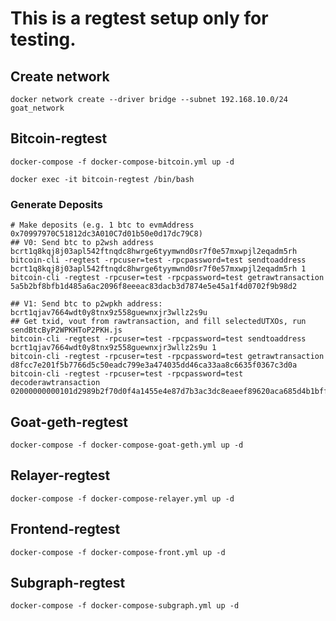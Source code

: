 # This is a regtest setup only for testing.

## Create network

`docker network create --driver bridge --subnet 192.168.10.0/24 goat_network`

## Bitcoin-regtest

`docker-compose -f docker-compose-bitcoin.yml up -d`

`docker exec -it bitcoin-regtest /bin/bash`

### Generate Deposits
```
# Make deposits (e.g. 1 btc to evmAddress 0x70997970C51812dc3A010C7d01b50e0d17dc79C8)
## V0: Send btc to p2wsh address bcrt1q8kqj8j03apl542ftnqdc8hwrge6tyymwnd0sr7f0e57mxwpjl2eqadm5rh
bitcoin-cli -regtest -rpcuser=test -rpcpassword=test sendtoaddress bcrt1q8kqj8j03apl542ftnqdc8hwrge6tyymwnd0sr7f0e57mxwpjl2eqadm5rh 1
bitcoin-cli -regtest -rpcuser=test -rpcpassword=test getrawtransaction 5a5b2bf8bfb1d485a6ac2096f8eeeac83dacb3d7874e5e45a1f4d0702f9b98d2

## V1: Send btc to p2wpkh address: bcrt1qjav7664wdt0y8tnx9z558guewnxjr3wllz2s9u
## Get txid, vout from rawtransaction, and fill selectedUTXOs, run sendBtcByP2WPKHToP2PKH.js
bitcoin-cli -regtest -rpcuser=test -rpcpassword=test sendtoaddress bcrt1qjav7664wdt0y8tnx9z558guewnxjr3wllz2s9u 1
bitcoin-cli -regtest -rpcuser=test -rpcpassword=test getrawtransaction d8fcc7e201f5b7766d5c50eadc799e3a474035dd46ca33aa8c6635f0367c3d0a
bitcoin-cli -regtest -rpcuser=test -rpcpassword=test decoderawtransaction 02000000000101d2989b2f70d0f4a1455e4e87d7b3ac3dc8eaeef89620aca685d4b1bff82b5b5a0100000000fdffffff02a8af151e01000000160014f0530796e40f8fc8b482c213506688dc7ae263a500e1f5050000000016001458dc254a66e5dd3f718b6f7b42aabb5841b569f9014021e301735978dd2b007d14f40076b374acda5e5578c3c2c1933dbd34b19ef6e143f5ca855c2e9f977918db74687b06cc610dc45568fc3a40b0e2fc9054e7e4e265000000
```

## Goat-geth-regtest

`docker-compose -f docker-compose-goat-geth.yml up -d`

## Relayer-regtest

`docker-compose -f docker-compose-relayer.yml up -d`

## Frontend-regtest

`docker-compose -f docker-compose-front.yml up -d`

## Subgraph-regtest

`docker-compose -f docker-compose-subgraph.yml up -d`